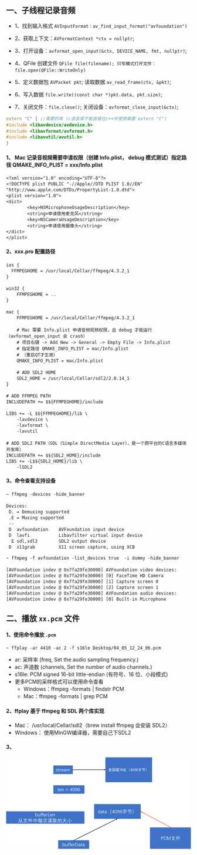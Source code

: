 
## 一、子线程记录音频

- 1、找到输入格式 `AVInputFormat：av_find_input_format("avfoundation")` 

- 2、获取上下文：`AVFormatContext *ctx = nullptr`;
- 3、打开设备：`avformat_open_input(&ctx, DEVICE_NAME, fmt, nullptr)`;
- 4、QFile 创建文件 `QFile file(filename); 只写模式打开文件：file.open(QFile::WriteOnly)`
- 5、定义数据包 `AVPacket pkt`; 读取数据 `av_read_frame(ctx, &pkt)`;
- 6、写入数据 `file.write((const char *)pkt.data, pkt.size)`;
- 7、关闭文件：`file.close()`; 关闭设备：`avformat_close_input(&ctx)`;
```cpp
extern "C" { //需要的库 (c语言库不能直接在c++中使用需要 extern "C")
#include <libavdevice/avdevice.h>
#include <libavformat/avformat.h>
#include <libavutil/avutil.h>
}
```
#### 1、 Mac 记录音视频需要申请权限（创建 Info.plist， debug 模式测试）指定路径 QMAKE_INFO_PLIST = xxx/Info.plist
```Objc
<?xml version="1.0" encoding="UTF-8"?>
<!DOCTYPE plist PUBLIC "-//Apple//DTD PLIST 1.0//EN" "http://www.apple.com/DTDs/PropertyList-1.0.dtd">
<plist version="1.0">
<dict>
        <key>NSMicrophoneUsageDescription</key>
        <string>申请使用麦克风</string>
        <key>NSCameraUsageDescription</key>
        <string>申请使用摄像头</string>
</dict>
</plist>
```
#### 2、xxx.pro 配置路径
```
ios {
  FFMPEGHOME = /usr/local/Cellar/ffmpeg/4.3.2_1
}

win32 {
    FFMPEGHOME = ..
}

mac {
    FFMPEGHOME = /usr/local/Cellar/ffmpeg/4.3.2_1

    # Mac 需要 Info.plist 申请音频视频权限，且 debug 才能运行 （avformat_open_input 会 crash）
    # 项目右键 -> Add New -> General -> Empty File -> Info.plist
    # 指定路径 QMAKE_INFO_PLIST = mac/Info.plist
    # （重启QT才生效）
    QMAKE_INFO_PLIST = mac/Info.plist

	# ADD SDL2 HOME
    SDL2_HOME = /usr/local/Cellar/sdl2/2.0.14_1
}

# ADD FFMPEG PATH
INCLUDEPATH += $${FFMPEGHOME}/include

LIBS += -L $${FFMPEGHOME}/lib \
    -lavdevice \
    -lavformat \
    -lavutil

# ADD SDL2 PATH（SDL（Simple DirectMedia Layer），是一个跨平台的C语言多媒体开发库）
INCLUDEPATH += $${SDL2_HOME}/include
LIBS += -L$${SDL2_HOME}/lib \
    -lSDL2
```

#### 3、命令查看支持设备
```shell
~ ffmpeg -devices -hide_banner

Devices:
 D. = Demuxing supported
 .E = Muxing supported
 --
 D  avfoundation    AVFoundation input device
 D  lavfi           Libavfilter virtual input device
  E sdl,sdl2        SDL2 output device
 D  x11grab         X11 screen capture, using XCB
```

```shell
~ ffmpeg -f avfoundation -list_devices true  -i dummy -hide_banner

[AVFoundation indev @ 0x7fa29fe30000] AVFoundation video devices:
[AVFoundation indev @ 0x7fa29fe30000] [0] FaceTime HD Camera
[AVFoundation indev @ 0x7fa29fe30000] [1] Capture screen 0
[AVFoundation indev @ 0x7fa29fe30000] [2] Capture screen 1
[AVFoundation indev @ 0x7fa29fe30000] AVFoundation audio devices:
[AVFoundation indev @ 0x7fa29fe30000] [0] Built-in Microphone
```
## 二、播放 `xx.pcm` 文件
#### 1、使用命令播放 `.pcm`
```shell
~ ffplay -ar 4410 -ac 2 -f s16le Desktop/04_05_12_24_06.pcm
```

- ar: 采样率 (freq, Set the audio sampling frequency.)
- ac: 声道数 (channels, Set the number of audio channels.)
- s16le: PCM signed 16-bit little-endian (有符号、16 位、小段模式)
- 更多PCM的采样格式可以使用命令查看
	- Windows：ffmpeg -formats | findstr PCM
	- Mac：ffmpeg -formats | grep PCM

#### 2、ffplay  基于 ffmpeg 和 SDL 两个库实现
- Mac： /usr/local/Cellar/sdl2（brew install ffmpeg 会安装 SDL2）
- Windows： 使用MinGW编译器，需要自己下SDL2

#### 3、
![](Source/播放pcm音频.png)
